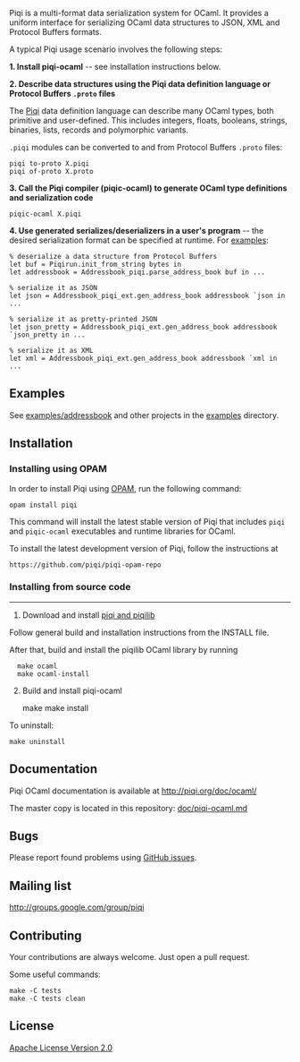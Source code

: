 <!-- [![Build
Status](https://travis-ci.org/alavrik/piqi-ocaml.png)](https://travis-ci.org/alavrik/piqi-ocaml)
-->


Piqi is a multi-format data serialization system for OCaml. It provides a
uniform interface for serializing OCaml data structures to JSON, XML and
Protocol Buffers formats.


A typical Piqi usage scenario involves the following steps:

**1. Install piqi-ocaml** -- see installation instructions below.


**2. Describe data structures using the Piqi data definition language or
Protocol Buffers `.proto` files**

The [Piqi](http://piqi.org/doc/piqi/) data definition language can describe many
OCaml types, both primitive and user-defined. This includes integers, floats,
booleans, strings, binaries, lists, records and polymorphic variants.

`.piqi` modules can be converted to and from Protocol Buffers `.proto` files:

    piqi to-proto X.piqi
    piqi of-proto X.proto


**3. Call the Piqi compiler (piqic-ocaml) to generate OCaml type definitions and
serialization code**

    piqic-ocaml X.piqi


**4. Use generated serializes/deserializers in a user's program** -- the desired
serialization format can be specified at runtime. For
[examples](examples/addressbook/io_json_xml_pb.ml):


    % deserialize a data structure from Protocol Buffers
    let buf = Piqirun.init_from_string bytes in
    let addressbook = Addressbook_piqi.parse_address_book buf in ...

    % serialize it as JSON
    let json = Addressbook_piqi_ext.gen_address_book addressbook `json in ...

    % serialize it as pretty-printed JSON
    let json_pretty = Addressbook_piqi_ext.gen_address_book addressbook `json_pretty in ...

    % serialize it as XML
    let xml = Addressbook_piqi_ext.gen_address_book addressbook `xml in ...


Examples
--------

See [examples/addressbook](examples/addressbook/) and other projects in the
[examples](examples/) directory.


Installation
------------

### Installing using OPAM

In order to install Piqi using [OPAM](http://opam.ocamlpro.com/), run the
following command:

    opam install piqi

This command will install the latest stable version of Piqi that includes `piqi`
and `piqic-ocaml` executables and runtime libraries for OCaml.

To install the latest development version of Piqi, follow the instructions at

    https://github.com/piqi/piqi-opam-repo


### Installing from source code
-------------------------------

1. Download and install [piqi and piqilib](http://github.com/alavrik/piqi)

  Follow general build and installation instructions from the INSTALL file.

  After that, build and install the piqilib OCaml library by running

      make ocaml
      make ocaml-install


2. Build and install piqi-ocaml

    make
    make install


To uninstall:

    make uninstall


Documentation
-------------

Piqi OCaml documentation is available at http://piqi.org/doc/ocaml/

The master copy is located in this repository:
[doc/piqi-ocaml.md](doc/piqi-ocaml.md)


Bugs
----

Please report found problems using [GitHub
issues](http://github.com/alavrik/piqi-ocaml/issues).


Mailing list
------------

http://groups.google.com/group/piqi


Contributing
------------

Your contributions are always welcome. Just open a pull request.

Some useful commands:

    make -C tests
    make -C tests clean


License
-------

[Apache License Version 2.0](LICENSE)

